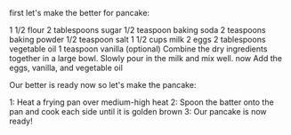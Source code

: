 first let's make the better for pancake:

1 1/2 flour
2 tablespoons sugar
1/2 teaspoon baking soda
2 teaspoons baking powder
1/2 teaspoon salt
1 1/2 cups milk
2 eggs
2 tablespoons vegetable oil
1 teaspoon vanilla (optional)
Combine the dry ingredients together in a large bowl. Slowly pour    in the milk and mix well.
now Add the eggs, vanilla, and vegetable oil

Our better is ready now so let's make the pancake:

1: Heat a frying pan over medium-high heat
2: Spoon the batter onto the pan and cook each side until it is golden brown
3: Our pancake is now ready!